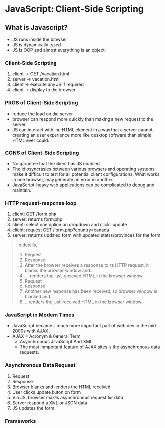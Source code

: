 # **JavaScript: Client-Side Scripting**

## **What is Javascript?**

* JS runs inside the browser
* JS is dynamically typed 
* JS is OOP and almost everything is an object

### **Client-Side Scripting**

1. client -> GET /vacation.html
2. server -> vacation.html
3. client -> execute any JS if required
4. client -> display to the browser

### **PROS of Client-Side Scripting**
* reduce the load on the server
* browser can respond more quickly than making a new request to the server
* JS can interact with the HTML element in a way that a server cannot, creating an user experience more like desktop software than simple HTML ever could. 

### **CONS of Client-Side Scripting**

* No garantee that the client has JS enabled    
* The idiosyncrasies between various browsers and operating systems make it difficult to test for all potential client configurations. What works in one browser, may generate an error in another.
* JavaScript-heavy web applications can be complicated to debug and maintain. 

### **HTTP request-response loop**

1. client: GET /form.php
2. server: returns form.php
3. client: select one option on dropdown and clicks update
4. client: request GET /form.php?country=canada
5. server: returns updated form with updated states/provinces for the form

> In details, <br>
> 1. Request  <br>
> 2. Response <br>
> 3. After the browser receives a response to its HTTP request, it blanks the browser window and... <br>
> 4. ... renders the just-recieved HTML in the browser window. <br>
> 5. Request <br>
> 6. Response <br>
> 7. Another new response has been received, so browser window is blanked and... <br>
> 8. ...renders the just-received HTML in the browser window. 



### **JavaScript in Modern Times**
* JavaScript became a much more important part of web dev in the mid 2000s with AJAX.
* AJAX = Acronym & General Term
    * Asynchronous JavaScript And XML.
    * The most inmportant feature of AJAX sites is the asynchronous data requests. 


### **Asynchronous Data Request**

1. Request
2. Response
3. Browser blanks and renders the HTML received
4. User clicks update buton on form
5. Via JS, browser makes asynchronous request for data
6. Server respond a XML or JSON data 
7. JS updates the form


### **Frameworks**

